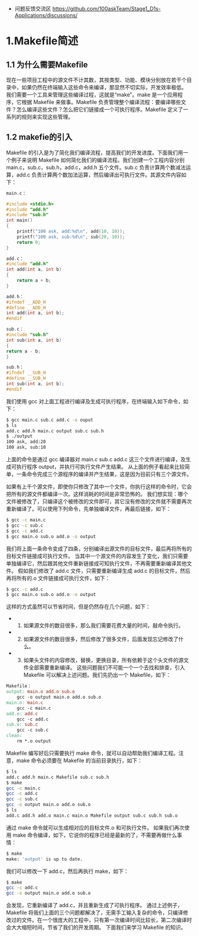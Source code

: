 * 问题反馈交流区 https://github.com/100askTeam/Stage1_D1s-Applications/discussions/
# 1.Makefile简述

## 1.1 为什么需要Makefile
现在一些项目工程中的源文件不计其数，其按类型、功能、模块分别放在若干个目录中，如果仍然在终端输入这些命令来编译，那显然不切实际，开发效率极低。
我们需要一个工具来管理这些编译过程，这就是“make”。make 是一个应用程序，它根据 Makefile 来做事。Makefile 负责管理整个编译流程：要编译哪些文件？怎么编译这些文件？怎么把它们链接成一个可执行程序。Makefile 定义了一系列的规则来实现这些管理。

## 1.2 makefie的引入
Makefile 的引入是为了简化我们编译流程，提高我们的开发进度。下面我们用一个例子来说明 Makefile 如何简化我们的编译流程。我们创建一个工程内容分别 main.c，sub.c，sub.h，add.c，add.h 五个文件。sub.c 负责计算两个数减法运算，add.c 负责计算两个数加法运算，然后编译出可执行文件。其源文件内容如下：

```c
main.c：

#include <stdio.h>
#include "add.h"
#include "sub.h"
int main()
{
	printf("100 ask, add:%d\n", add(10, 10));
	printf("100 ask, sub:%d\n", sub(20, 10));
	return 0;
}
```

```c
add.c：
#include "add.h"
int add(int a, int b)
{
	return a + b;
}
```

```c
add.h：
#ifndef __ADD_H
#define __ADD_H
int add(int a, int b);
#endif
```

```c
sub.c：
#include "sub.h"
int sub(int a, int b)
{
return a - b;
}
```

```c
sub.h：
#ifndef __SUB_H
#define __SUB_H
int sub(int a, int b);
#endif
```

我们使用 gcc 对上面工程进行编译及生成可执行程序，在终端输入如下命令，如下：

```bash
$ gcc main.c sub.c add.c -o ouput
$ ls
add.c add.h main.c output sub.c sub.h
$ ./output
100 ask, add:20
100 ask, sub:10
```

上面的命令是通过 gcc 编译器对 main.c sub.c add.c 这三个文件进行编译，及生成可执行程序 output，并执行可执行文件产生结果。
从上面的例子看起来比较简单，一条命令完成三个源程序的编译并产生结果，这是因为目前只有三个源文件。

如果有上千个源文件，即使你只修改了其中一个文件，你执行这样的命令时，它会把所有的源文件都编译一次。这样消耗的时间是非常恐怖的。
我们想实现：哪个文件被修改了，只编译这个被修改的文件即可，其它没有修改的文件就不需要再次重新编译了。可以使用下列命令，先单独编译文件，再最后链接，如下：

```bash
$ gcc -c main.c
$ gcc -c sub.c
$ gcc -c add.c
$ gcc main.o sub.o add.o -o output
```

我们将上面一条命令变成了四条，分别编译出源文件的目标文件，最后再将所有的目标文件链接成可执行文件。
当其中一个源文件的内容发生了变化，我们只需要单独编译它，然后跟其他文件重新链接成可知执行文件，不再需要重新编译其他文件。
假如我们修改了 add.c 文件，只需要重新编译生成 add.c 的目标文件，然后再将所有的.o 文件链接成可执行文件，如下：

```bash
$ gcc -c add.c
$ gcc main.o sub.o add.o -o output
```

这样的方式虽然可以节省时间，但是仍然存在几个问题，如下：

* 1. 如果源文件的数目很多，那么我们需要花费大量的时间，敲命令执行。
* 2. 如果源文件的数目很多，然后修改了很多文件，后面发现忘记修改了什么。
* 3. 如果头文件的内容修改，替换，更换目录，所有依赖于这个头文件的源文件全部需要重新编译。
这些问题我们不可能一个一个去找和排查，引入 Makefile 可以解决上述问题。我们先扔出一个 Makefile，如下：



```makefile
Makefile：
output: main.o add.o sub.o
	gcc -o output main.o add.o sub.o
main.o: main.c
	gcc -c main.c
add.o: add.c
	gcc -c add.c
sub.o: sub.c
	gcc -c sub.c
clean:
	rm *.o output
```

Makefile 编写好后只需要执行 make 命令，就可以自动帮助我们编译工程。注意，make 命令必须要在 Makefile 的当前目录执行，如下：

```bash
$ ls
add.c add.h main.c Makefile sub.c sub.h
$ make
gcc -c main.c
gcc -c add.c
gcc -c sub.c
gcc -o output main.o add.o sub.o
$ ls
add.c add.h add.o main.c main.o Makefile output sub.c sub.h sub.o
```

通过 make 命令就可以生成相对应的目标文件.o 和可执行文件。
如果我们再次使用 make 命令编译，如下，它说你的程序已经是最新的了，不需要再做什么事情：

```bash
$ make
make: 'output' is up to date.
```

我们可以修改一下 add.c，然后再执行 make，如下：

```bash
$ make
gcc -c add.c
gcc -o output main.o add.o sub.o
```

会发现，它重新编译了 add.c，并且重新生成了可执行程序。
通过上述例子，Makefile 将我们上面的三个问题都解决了，无需手工输入复杂的命令，只编译修改过的文件。在一个很庞大的工程中，只有第一次编译时间比较长，第二次编译时会大大缩短时间，节省了我们的开发周期。
下面我们来学习 Makefile 的知识。

